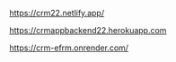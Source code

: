 https://crm22.netlify.app/




https://crmappbackend22.herokuapp.com





https://crm-efrm.onrender.com/



